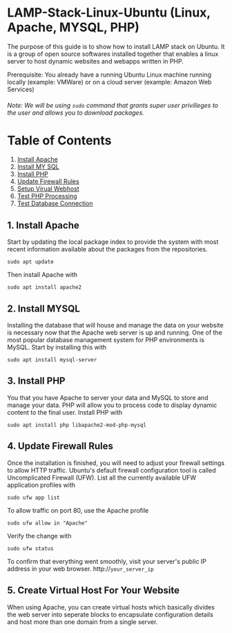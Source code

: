 # LAMP-Stack-Linux-Ubuntu (Linux, Apache, MYSQL, PHP)

The purpose of this guide is to show how to install LAMP stack on Ubuntu. It is a group of open source softwares installed together that enables a linux server to host dynamic websites and webapps written in PHP. 

Prerequisite: You already have a running Ubuntu Linux machine running locally (example: VMWare) or on a cloud server (example: Amazon Web Services)

###### Note: We will be using ```sudo``` command that grants super user privilleges to the user and allows you to download packages. 

# Table of Contents
1. [Install Apache](1)
2. [Install MY SQL](1)
3. [Install PHP](1)
4. [Update Firewall Rules](1)
5. [Setup Virual Webhost](1)
6. [Test PHP Processing](1)
7. [Test Database Connection](1)

## 1. Install Apache

Start by updating the local package index to provide the system with most recent information available about the packages from the repositories. 

```
sudo apt update
```

Then install Apache with

```
sudo apt install apache2
```

## 2. Install MYSQL

Installing the database that will house and manage the data on your website is necessary now that the Apache web server is up and running. One of the most popular database management system for PHP environments is MySQL. Start by installing this with 

```
sudo apt install mysql-server
```

## 3. Install PHP

You that you have Apache to server your data and MySQL to store and manage your data. PHP will allow you to process code to display dynamic content to the final user. Install PHP with 

```
sudo apt install php libapache2-mod-php-mysql
```

## 4. Update Firewall Rules

Once the installation is finished, you will need to adjust your firewall settings to allow HTTP traffic. Ubuntu's default firewall configuration tool is called Uncomplicated Firewall (UFW). List all the currently available UFW application profiles with

```
sudo ufw app list
```

To allow traffic on port 80, use the Apache profile

```
sudo ufw allow in "Apache"
```

Verify the change with

```
sudo ufw status
```

To confirm that everything went smoothly, visit your server's public IP address in your web browser. http://```your_server_ip```

## 5. Create Virtual Host For Your Website

When using Apache, you can create virtual hosts which basically divides the web server into seperate blocks to encapsulate configuration details and host more than one domain from a single server. 

```

```
